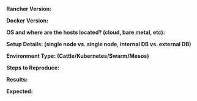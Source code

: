 **Rancher Version:**

**Docker Version:**

**OS and where are the hosts located? (cloud, bare metal, etc):**

**Setup Details: (single node vs. single node, internal DB vs. external DB)**

**Environment Type: (Cattle/Kubernetes/Swarm/Mesos)**

**Steps to Reproduce:**

**Results:** 

**Expected:**
